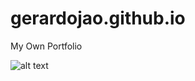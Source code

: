 
# gerardojao.github.io
My Own Portfolio

![alt text](https://raw.github.com/gerardojao/gerardojao/branch/path/to/fondoGitHub.png)
